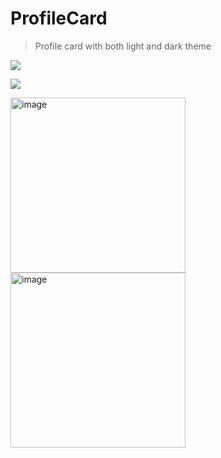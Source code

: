 # ProfileCard

> Profile card with both light and dark theme <br />

![](https://img.shields.io/github/languages/code-size/utkarsh-dixit-git/ProfileCard?style=for-the-badge)

![](https://img.shields.io/github/repo-size/utkarsh-dixit-git/ProfileCard?style=for-the-badge)

<img width="280" alt="image" src="https://user-images.githubusercontent.com/88888678/184779545-c4780d2f-4e10-4dcb-8211-9c998b314a86.png">
<img width="280" alt="image" src="https://user-images.githubusercontent.com/88888678/184779683-376ae508-a282-4f89-9345-d124639c5a7b.png">
